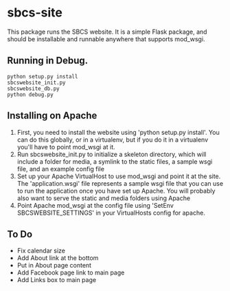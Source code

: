 sbcs-site
=========
This package runs the SBCS website. It is a simple Flask package, and should be installable and runnable anywhere that supports mod_wsgi.

## Running in Debug.

```
python setup.py install
sbcswebsite_init.py
sbcswebsite_db.py
python debug.py
```

## Installing on Apache

1.  First, you need to install the website using 'python setup.py install'. You can do this globally, or in a virtualenv, but if you do it in a virtualenv you'll have to point mod_wsgi at it. 
2.  Run sbcswebsite_init.py to initialize a skeleton directory, which will include a folder for media, a symlink to the static files, a sample wsgi file, and an example config file
3. Set up your Apache VirtualHost to use mod_wsgi and point it at the site. The 'application.wsgi' file represents a sample wsgi file that you can use to run the application once you have set up Apache. You will probably also want to serve the static and media folders using Apache
4.  Point Apache mod_wsgi at the config file using 'SetEnv SBCSWEBSITE_SETTINGS' in your VirtualHosts config for apache.


## To Do
- Fix calendar size 
- Add About link at the bottom
- Put in About page content 
- Add Facebook page link to main page
- Add Links box to main page 

